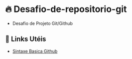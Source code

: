 # :fire: Desafio-de-repositorio-git
- Desafio de Projeto Git/Github

## :link: Links Utéis
- [Sintaxe Basica Github](https://github.com/samuelikz)
